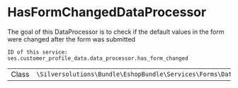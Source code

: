 # HasFormChangedDataProcessor

The goal of this DataProcessor is to check if the default values in the form were changed after the form was submitted

    ID of this service:
    ses.customer_profile_data.data_processor.has_form_changed

|       |                                                                                                |
| ----- | ---------------------------------------------------------------------------------------------- |
| Class | `\Silversolutions\Bundle\EshopBundle\Services\Forms\DataProcessor\HasFormChangedDataProcessor` |
